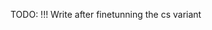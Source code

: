 TODO: !!! Write after finetunning the cs variant

<!--
TODO: [🧠] Wording: Assigment, Description, Prompt, biography
-->
